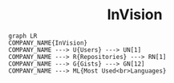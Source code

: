 <h1 align="center">InVision</h1>

```mermaid
graph LR
COMPANY_NAME{InVision}
COMPANY_NAME ---> U{Users} ---> UN[1]
COMPANY_NAME ---> R{Repositories} ---> RN[1]
COMPANY_NAME ---> G{Gists} ---> GN[12]
COMPANY_NAME ---> ML{Most Used<br>Languages}
```
